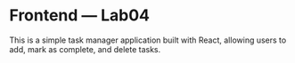 # Frontend — Lab04

This is a simple task manager application built with React, allowing users to add, mark as complete, and delete tasks.
